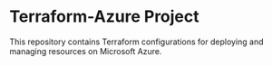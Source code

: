 # Terraform-Azure Project

This repository contains Terraform configurations for deploying and managing resources on Microsoft Azure.
